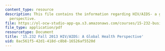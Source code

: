 ```yaml
---
content_type: resource
description: This file contains the information regarding HIV/AIDS- a global health
  perspective.
file: https://ol-ocw-studio-app-qa.s3.amazonaws.com/courses/15-232-business-model-innovation-global-health-in-frontier-markets-fall-2013/8ac561f542d1418dc8b816526af5520d_MIT15_232F13_a1_hiv-aids_2.pdf
file_type: application/pdf
resourcetype: Document
title: '15.232 Fall 2013 HIV/AIDS: A Global Health Perspective'
uid: 8ac561f5-42d1-418d-c8b8-16526af5520d
---
```

